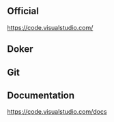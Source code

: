 ## Official
https://code.visualstudio.com/

## Doker

## Git

## Documentation
https://code.visualstudio.com/docs